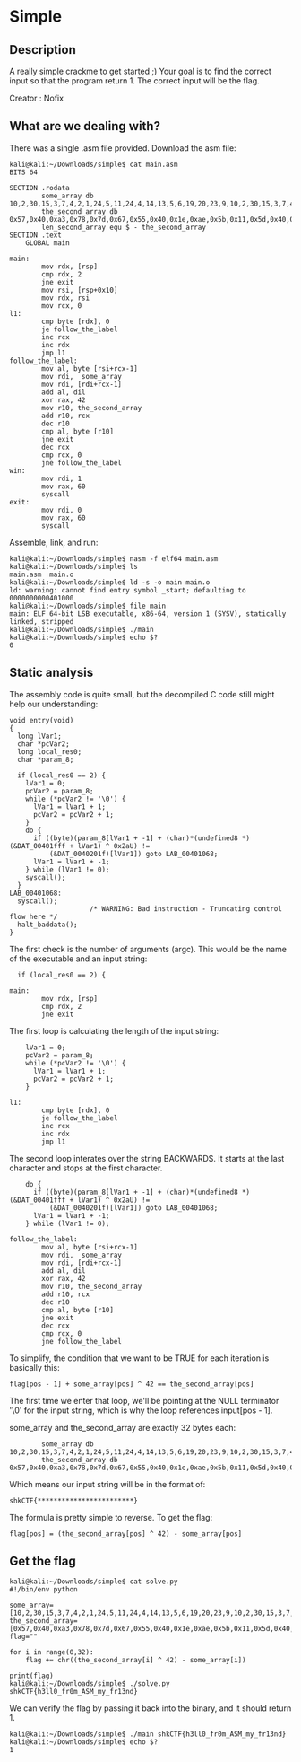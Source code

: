 # Simple

## Description
A really simple crackme to get started ;) Your goal is to find the correct input so that the program return 1. The correct input will be the flag.

Creator : Nofix

## What are we dealing with?

There was a single .asm file provided. Download the asm file:

```
kali@kali:~/Downloads/simple$ cat main.asm 
BITS 64

SECTION .rodata
        some_array db 10,2,30,15,3,7,4,2,1,24,5,11,24,4,14,13,5,6,19,20,23,9,10,2,30,15,3,7,4,2,1,24
        the_second_array db 0x57,0x40,0xa3,0x78,0x7d,0x67,0x55,0x40,0x1e,0xae,0x5b,0x11,0x5d,0x40,0xaa,0x17,0x58,0x4f,0x7e,0x4d,0x4e,0x42,0x5d,0x51,0x57,0x5f,0x5f,0x12,0x1d,0x5a,0x4f,0xbf
        len_second_array equ $ - the_second_array
SECTION .text
    GLOBAL main

main:
        mov rdx, [rsp]
        cmp rdx, 2
        jne exit
        mov rsi, [rsp+0x10]
        mov rdx, rsi
        mov rcx, 0
l1:
        cmp byte [rdx], 0
        je follow_the_label
        inc rcx
        inc rdx
        jmp l1
follow_the_label:
        mov al, byte [rsi+rcx-1]
        mov rdi,  some_array
        mov rdi, [rdi+rcx-1]
        add al, dil
        xor rax, 42
        mov r10, the_second_array
        add r10, rcx
        dec r10
        cmp al, byte [r10]
        jne exit
        dec rcx
        cmp rcx, 0
        jne follow_the_label
win:
        mov rdi, 1
        mov rax, 60
        syscall
exit:
        mov rdi, 0
        mov rax, 60
        syscall
```

Assemble, link, and run:

```
kali@kali:~/Downloads/simple$ nasm -f elf64 main.asm 
kali@kali:~/Downloads/simple$ ls
main.asm  main.o
kali@kali:~/Downloads/simple$ ld -s -o main main.o
ld: warning: cannot find entry symbol _start; defaulting to 0000000000401000
kali@kali:~/Downloads/simple$ file main
main: ELF 64-bit LSB executable, x86-64, version 1 (SYSV), statically linked, stripped
kali@kali:~/Downloads/simple$ ./main 
kali@kali:~/Downloads/simple$ echo $?
0
```

## Static analysis

The assembly code is quite small, but the decompiled C code still might help our understanding:

```
void entry(void)
{
  long lVar1;
  char *pcVar2;
  long local_res0;
  char *param_8;
  
  if (local_res0 == 2) {
    lVar1 = 0;
    pcVar2 = param_8;
    while (*pcVar2 != '\0') {
      lVar1 = lVar1 + 1;
      pcVar2 = pcVar2 + 1;
    }
    do {
      if ((byte)(param_8[lVar1 + -1] + (char)*(undefined8 *)(&DAT_00401fff + lVar1) ^ 0x2aU) !=
          (&DAT_0040201f)[lVar1]) goto LAB_00401068;
      lVar1 = lVar1 + -1;
    } while (lVar1 != 0);
    syscall();
  }
LAB_00401068:
  syscall();
                    /* WARNING: Bad instruction - Truncating control flow here */
  halt_baddata();
}
```

The first check is the number of arguments (argc). This would be the name of the executable and an input string:

```
  if (local_res0 == 2) {
```

```
main:   
        mov rdx, [rsp]
        cmp rdx, 2
        jne exit
```

The first loop is calculating the length of the input string:

```
    lVar1 = 0;
    pcVar2 = param_8;
    while (*pcVar2 != '\0') {
      lVar1 = lVar1 + 1;
      pcVar2 = pcVar2 + 1;
    }
```

```
l1:
        cmp byte [rdx], 0
        je follow_the_label
        inc rcx
        inc rdx
        jmp l1
```

The second loop interates over the string BACKWARDS. It starts at the last character and stops at the first character.

```
    do {
      if ((byte)(param_8[lVar1 + -1] + (char)*(undefined8 *)(&DAT_00401fff + lVar1) ^ 0x2aU) !=
          (&DAT_0040201f)[lVar1]) goto LAB_00401068;
      lVar1 = lVar1 + -1;
    } while (lVar1 != 0);
```

```
follow_the_label:
        mov al, byte [rsi+rcx-1]
        mov rdi,  some_array
        mov rdi, [rdi+rcx-1]
        add al, dil
        xor rax, 42
        mov r10, the_second_array
        add r10, rcx
        dec r10
        cmp al, byte [r10]
        jne exit
        dec rcx
        cmp rcx, 0
        jne follow_the_label
```

To simplify, the condition that we want to be TRUE for each iteration is basically this:

```
flag[pos - 1] + some_array[pos] ^ 42 == the_second_array[pos]
```

The first time we enter that loop, we'll be pointing at the NULL terminator '\0' for the input string, which is why the loop references input[pos - 1].

some_array and the_second_array are exactly 32 bytes each:

```
        some_array db 10,2,30,15,3,7,4,2,1,24,5,11,24,4,14,13,5,6,19,20,23,9,10,2,30,15,3,7,4,2,1,24
        the_second_array db 0x57,0x40,0xa3,0x78,0x7d,0x67,0x55,0x40,0x1e,0xae,0x5b,0x11,0x5d,0x40,0xaa,0x17,0x58,0x4f,0x7e,0x4d,0x4e,0x42,0x5d,0x51,0x57,0x5f,0x5f,0x12,0x1d,0x5a,0x4f,0xbf
```

Which means our input string will be in the format of:

```
shkCTF{************************}
```

The formula is pretty simple to reverse. To get the flag:

```
flag[pos] = (the_second_array[pos] ^ 42) - some_array[pos]
```

## Get the flag

```
kali@kali:~/Downloads/simple$ cat solve.py 
#!/bin/env python

some_array=[10,2,30,15,3,7,4,2,1,24,5,11,24,4,14,13,5,6,19,20,23,9,10,2,30,15,3,7,4,2,1,24]
the_second_array=[0x57,0x40,0xa3,0x78,0x7d,0x67,0x55,0x40,0x1e,0xae,0x5b,0x11,0x5d,0x40,0xaa,0x17,0x58,0x4f,0x7e,0x4d,0x4e,0x42,0x5d,0x51,0x57,0x5f,0x5f,0x12,0x1d,0x5a,0x4f,0xbf]
flag=""

for i in range(0,32):
    flag += chr((the_second_array[i] ^ 42) - some_array[i])

print(flag)
kali@kali:~/Downloads/simple$ ./solve.py 
shkCTF{h3ll0_fr0m_ASM_my_fr13nd}
```

We can verify the flag by passing it back into the binary, and it should return 1.

```
kali@kali:~/Downloads/simple$ ./main shkCTF{h3ll0_fr0m_ASM_my_fr13nd}
kali@kali:~/Downloads/simple$ echo $?
1
```


